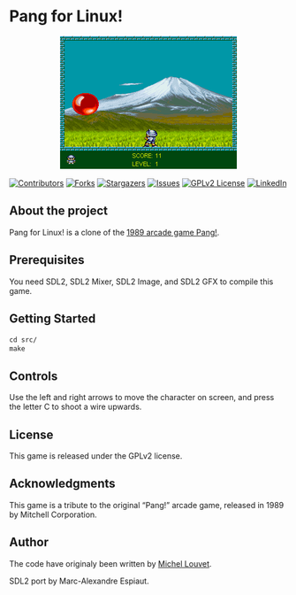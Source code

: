 # Pang for Linux!

<p align="center">
<a href=""><img src="docs/resources/gameplay.gif" alt="Pang for Linux!" width="320px"></a>
</p>

[![Contributors][contributors-shield]][contributors-url]
[![Forks][forks-shield]][forks-url]
[![Stargazers][stars-shield]][stars-url]
[![Issues][issues-shield]][issues-url]
[![GPLv2 License][license-shield]][license-url]
[![LinkedIn][linkedin-shield]][linkedin-url]

## About the project

Pang for Linux! is a clone of the [1989 arcade game Pang!](https://en.wikipedia.org/wiki/Buster_Bros.). 

## Prerequisites

You need SDL2, SDL2 Mixer, SDL2 Image, and SDL2 GFX to compile this game.

## Getting Started

```
cd src/
make
```

## Controls

Use the left and right arrows to move the character on screen, and press the letter C to shoot a wire upwards.

## License

This game is released under the GPLv2 license.

## Acknowledgments

This game is a tribute to the original “Pang!” arcade game, released in 1989 by Mitchell Corporation.

## Author

The code have originaly been written by [Michel Louvet](https://github.com/bfggamepassion).

SDL2 port by Marc-Alexandre Espiaut.

<!-- MARKDOWN LINKS & IMAGES -->
<!-- https://www.markdownguide.org/basic-syntax/#reference-style-links -->
[contributors-shield]: https://img.shields.io/github/contributors/malespiaut/pang.svg?style=for-the-badge
[contributors-url]: https://github.com/malespiaut/pang/graphs/contributors
[forks-shield]: https://img.shields.io/github/forks/malespiaut/pang.svg?style=for-the-badge
[forks-url]: https://github.com/malespiaut/pang/network/members
[stars-shield]: https://img.shields.io/github/stars/malespiaut/pang.svg?style=for-the-badge
[stars-url]: https://github.com/malespiaut/pang/stargazers
[issues-shield]: https://img.shields.io/github/issues/malespiaut/pang.svg?style=for-the-badge
[issues-url]: https://github.com/malespiaut/pang/issues
[license-shield]: https://img.shields.io/github/license/malespiaut/pang.svg?style=for-the-badge
[license-url]: https://github.com/malespiaut/pang/blob/master/LICENSE.txt
[linkedin-shield]: https://img.shields.io/badge/-LinkedIn-black.svg?style=for-the-badge&logo=linkedin&colorB=555
[linkedin-url]: https://linkedin.com/in/marc-alexandre-espiaut-a77b49153/
